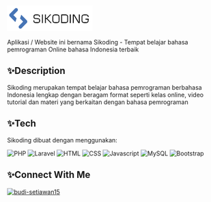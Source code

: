 ![Logo](https://github.com/budistwn15/sikoding/blob/main/public/img/logo/sikoding.png)

Aplikasi / Website ini bernama Sikoding - Tempat belajar bahasa pemrograman Online bahasa Indonesia terbaik

## ✨Description
Sikoding merupakan tempat belajar bahasa pemrograman berbahasa Indonesia lengkap dengan beragam format seperti kelas online, video tutorial dan materi yang berkaitan dengan bahasa pemrograman

## ✨Tech
Sikoding dibuat dengan menggunakan: 

![PHP](https://img.shields.io/badge/-PHP-yellow)
![Laravel](https://img.shields.io/badge/-Laravel-yellow)
![HTML](https://img.shields.io/badge/-HTML-yellow)
![CSS](https://img.shields.io/badge/-CSS-yellow)
![Javascript](https://img.shields.io/badge/-JAVASCRIPT-yellow)
![MySQL](https://img.shields.io/badge/-MYSQL-yellow)
![Bootstrap](https://img.shields.io/badge/-BOOTSTRAP-yellow)

## ✨Connect With Me

<p align="left">
<a href="https://linkedin.com/in/budi-setiawan15" target="blank"><img align="center" src="https://raw.githubusercontent.com/rahuldkjain/github-profile-readme-generator/master/src/images/icons/Social/linked-in-alt.svg" alt="budi-setiawan15" height="30" width="40" /></a>
</p>
